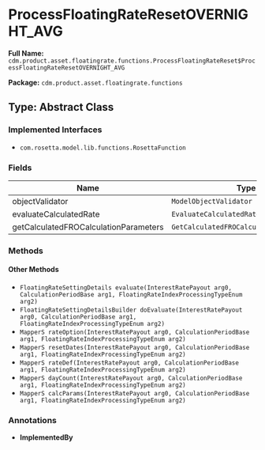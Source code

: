 # ProcessFloatingRateResetOVERNIGHT_AVG

**Full Name:** `cdm.product.asset.floatingrate.functions.ProcessFloatingRateReset$ProcessFloatingRateResetOVERNIGHT_AVG`

**Package:** `cdm.product.asset.floatingrate.functions`

## Type: Abstract Class

### Implemented Interfaces

- `com.rosetta.model.lib.functions.RosettaFunction`

### Fields

| Name | Type | Description |
|------|------|-------------|
| objectValidator | `ModelObjectValidator` |  |
| evaluateCalculatedRate | `EvaluateCalculatedRate` |  |
| getCalculatedFROCalculationParameters | `GetCalculatedFROCalculationParameters` |  |

### Methods

#### Other Methods

- `FloatingRateSettingDetails evaluate(InterestRatePayout arg0, CalculationPeriodBase arg1, FloatingRateIndexProcessingTypeEnum arg2)`
- `FloatingRateSettingDetailsBuilder doEvaluate(InterestRatePayout arg0, CalculationPeriodBase arg1, FloatingRateIndexProcessingTypeEnum arg2)`
- `MapperS rateOption(InterestRatePayout arg0, CalculationPeriodBase arg1, FloatingRateIndexProcessingTypeEnum arg2)`
- `MapperS resetDates(InterestRatePayout arg0, CalculationPeriodBase arg1, FloatingRateIndexProcessingTypeEnum arg2)`
- `MapperS rateDef(InterestRatePayout arg0, CalculationPeriodBase arg1, FloatingRateIndexProcessingTypeEnum arg2)`
- `MapperS dayCount(InterestRatePayout arg0, CalculationPeriodBase arg1, FloatingRateIndexProcessingTypeEnum arg2)`
- `MapperS calcParams(InterestRatePayout arg0, CalculationPeriodBase arg1, FloatingRateIndexProcessingTypeEnum arg2)`

### Annotations

- **ImplementedBy**

